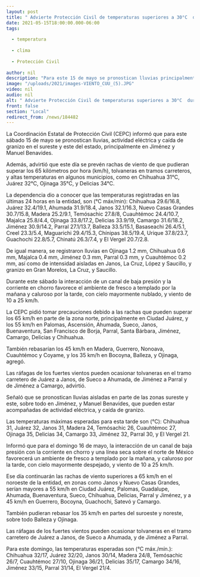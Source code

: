 ```yaml
---
layout: post
title: " Advierte Protección Civil de temperaturas superiores a 30°C  durante sábado y domingo"
date: 2021-05-15T18:00:00.000-06:00
tags:
  
  - temperatura
  
  - clima
  
  - Protección Civil
  
author: nil
description: "Para este 15 de mayo se pronostican lluvias principalmente en Jiménez y Manuel Benavides, con actividad eléctrica y caída de granizo; alerta por rachas de viento de hasta 65 km/h y tolvaneras en tramos carreteros"
image: "/uploads/2021/images-VIENTO_CUU_(5).JPG"
video: nil
audio: nil
alt: " Advierte Protección Civil de temperaturas superiores a 30°C  durante sábado y domingo"
front: false
section: "Local"
redirect_from: /news/184482
---
```


La Coordinación Estatal de Protección Civil (CEPC) informó que para este sábado 15 de mayo se pronostican lluvias, actividad eléctrica y caída de granizo en el sureste y este del estado, principalmente en Jiménez y Manuel Benavides.

 

Además, advirtió que este día se prevén rachas de viento de que pudieran superar los 65 kilómetros por hora (km/h), tolvaneras en tramos carreteros, y altas temperaturas en algunos municipios, como en Chihuahua 31°C, Juárez 32°C, Ojinaga 35°C, y Delicias 34°C.

 

La dependencia dio a conocer que las temperaturas registradas en las últimas 24 horas en la entidad, son (°C máx/min): Chihuahua 29.6/16.8, Juárez 32.4/19.1, Ahumada 31.9/18.4, Janos 32.1/16.3, Nuevo Casas Grandes 30.7/15.8, Madera 25.2/9.1, Temósachic 27.8/8, Cuauhtémoc 24.4/10.7, Majalca 25.8/4.4, Ojinaga 33.8/17.2, Delicias 33.9/19, Camargo 31.6/18.2, Jiménez 30.9/14.2, Parral 27.1/13.7, Balleza 33.5/15.1, Basaseachi 26.4/5.1, Creel 23.3/5.4, Maguarichi 29.4/15.3, Chínipas 38.5/19.4, Urique 37.8/23.7, Guachochi 22.8/5.7, Chinatú 26.3/7.4, y El Vergel 20.7/2.8.

 

De igual manera, se registraron lluvias en Ojinaga 1.2 mm, Chihuahua 0.6 mm, Majalca 0.4 mm, Jiménez 0.3 mm, Parral 0.3 mm, y Cuauhtémoc 0.2 mm, así como de intensidad aisladas en  Janos, La Cruz, López y Saucillo, y granizo en Gran Morelos, La Cruz, y Saucillo.

 

Durante este sábado la interacción de un canal de baja presión y la corriente en chorro favorece el ambiente de fresco a templado por la mañana y caluroso por la tarde, con cielo mayormente nublado, y viento de 10 a 25 km/h.

 

La CEPC pidió tomar precauciones debido a las rachas que pueden superar los 65 km/h en parte de la zona norte, principalmente en Ciudad Juárez, y los 55 km/h en Palomas, Ascensión, Ahumada, Sueco, Janos, Buenaventura, San Francisco de Borja, Parral, Santa Bárbara, Jiménez, Camargo, Delicias y Chihuahua.

 

También rebasarían los 45 km/h en Madera, Guerrero, Nonoava, Cuauhtémoc y Coyame, y los 35 km/h en Bocoyna, Balleza, y Ojinaga, agregó.

 

Las ráfagas de los fuertes vientos pueden ocasionar tolvaneras en el tramo carretero de Juárez a Janos, de Sueco a Ahumada, de Jiménez a Parral y de Jiménez a Camargo, advirtió.

 

Señaló que se pronostican lluvias aisladas en parte de las zonas sureste y este, sobre todo en Jiménez, y Manuel Benavides, que pueden estar acompañadas de actividad eléctrica, y caída de granizo.

 

Las temperaturas máximas esperadas para esta tarde son (°C): Chihuahua 31, Juárez 32, Janos 31, Madera 24, Temósachic 26, Cuauhtémoc 27, Ojinaga 35, Delicias 34, Camargo 33, Jiménez 32, Parral 30, y El Vergel 21.

 

Informó que para el domingo 16 de mayo, la interacción de un canal de baja presión con la corriente en chorro y una línea seca sobre el norte de México favorecerá un ambiente de fresco a templado por la mañana, y caluroso por la tarde, con cielo mayormente despejado, y viento de 10 a 25 km/h.

 

Ese día continuarán las rachas de viento superiores a 65 km/h en el noroeste de la entidad, en zonas como Janos y Nuevo Casas Grandes, serían mayores a 55 km/h en Ciudad Juárez, Palomas, Guadalupe, Ahumada, Buenaventura, Sueco, Chihuahua, Delicias, Parral y Jiménez, y a 45 km/h en Guerrero, Bocoyna, Guachochi, Satevó y Camargo.

 

También pudieran rebasar los 35 km/h en partes del suroeste y noreste, sobre todo Balleza y Ojinaga.

 

Las ráfagas de los fuertes vientos pueden ocasionar tolvaneras en el tramo carretero de Juárez a Janos, de Sueco a Ahumada, y de Jiménez a Parral.

 

Para este domingo, las temperaturas esperadas son (°C máx./mín.): Chihuahua 32/17, Juárez 32/20, Janos 30/14, Madera 24/8, Temósachic 26/7, Cuauhtémoc 27/10, Ojinaga 36/21, Delicias 35/17, Camargo 34/16, Jiménez 33/15, Parral 31/14, El Vergel 21/4.